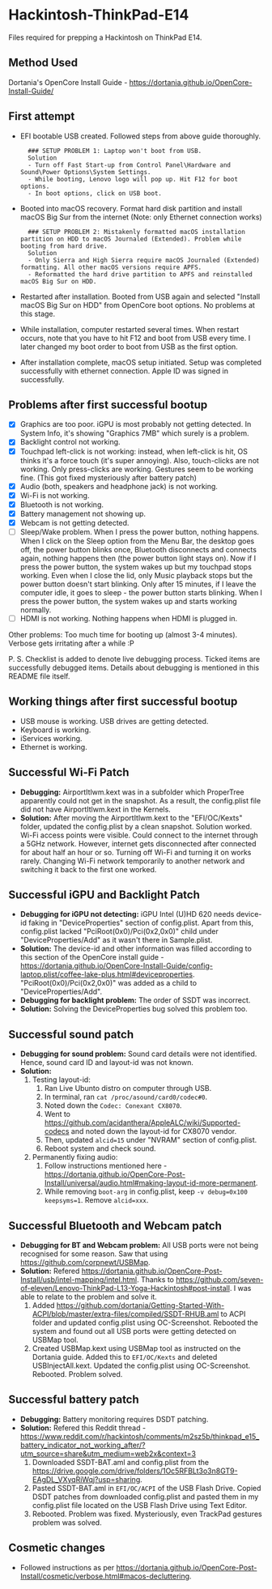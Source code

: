 # Hackintosh-ThinkPad-E14
Files required for prepping a Hackintosh on ThinkPad E14. 

## Method Used
Dortania's OpenCore Install Guide - https://dortania.github.io/OpenCore-Install-Guide/

## First attempt 
- EFI bootable USB created. Followed steps from above guide thoroughly. 
	
		### SETUP PROBLEM 1: Laptop won't boot from USB. 	
		Solution 
		- Turn off Fast Start-up from Control Panel\Hardware and Sound\Power Options\System Settings.
		- While booting, Lenovo logo will pop up. Hit F12 for boot options. 
		- In boot options, click on USB boot. 

- Booted into macOS recovery. Format hard disk partition and install macOS Big Sur from the internet (Note: only Ethernet connection works)

		### SETUP PROBLEM 2: Mistakenly formatted macOS installation partition on HDD to macOS Journaled (Extended). Problem while booting from hard drive. 
		Solution
		- Only Sierra and High Sierra require macOS Journaled (Extended) formatting. All other macOS versions require APFS. 
		- Reformatted the hard drive partition to APFS and reinstalled macOS Big Sur on HDD. 

- Restarted after installation. Booted from USB again and selected "Install macOS Big Sur on HDD" from OpenCore boot options. No problems at this stage. 
- While installation, computer restarted several times. When restart occurs, note that you have to hit F12 and boot from USB every time. I later changed my boot order to boot from USB as the first option.  
- After installation complete, macOS setup initiated. Setup was completed successfully with ethernet connection. Apple ID was signed in successfully. 

## Problems after first successful bootup
- [x] Graphics are too poor. iGPU is most probably not getting detected. In System Info, it's showing "Graphics 7MB" which surely is a problem. 
- [x] Backlight control not working.
- [x] Touchpad left-click is not working: instead, when left-click is hit, OS thinks it's a force touch (it's super annoying). Also, touch-clicks are not working. Only press-clicks are working. Gestures seem to be working fine. (This got fixed mysteriously after battery patch)
- [x] Audio (both, speakers and headphone jack) is not working. 
- [x] Wi-Fi is not working. 
- [x] Bluetooth is not working. 
- [x] Battery management not showing up. 
- [x] Webcam is not getting detected. 
- [ ] Sleep/Wake problem. When I press the power button, nothing happens. When I click on the Sleep option from the Menu Bar, the desktop goes off, the power button blinks once, Bluetooth disconnects and connects again, nothing happens then (the power button light stays on). Now if I press the power button, the system wakes up but my touchpad stops working. Even when I close the lid, only Music playback stops but the power button doesn't start blinking. Only after 15 minutes, if I leave the computer idle, it goes to sleep - the power button starts blinking. When I press the power button, the system wakes up and starts working normally.
- [ ] HDMI is not working. Nothing happens when HDMI is plugged in.

Other problems: Too much time for booting up (almost 3-4 minutes). Verbose gets irritating after a while :P

P. S. Checklist is added to denote live debugging process. Ticked items are successfully debugged items. Details about debugging is mentioned in this README file itself. 

## Working things after first successful bootup
- USB mouse is working. USB drives are getting detected. 
- Keyboard is working. 
- iServices working. 
- Ethernet is working. 

## Successful Wi-Fi Patch
- **Debugging:** AirportItlwm.kext was in a subfolder which ProperTree apparently could not get in the snapshot. As a result, the config.plist file did not have AirportItlwm.kext in the Kernels. 
- **Solution:** After moving the AirportItlwm.kext to the "EFI/OC/Kexts" folder, updated the config.plist by a clean snapshot. Solution worked. Wi-Fi access points were visible. Could connect to the internet through a 5GHz network. However, internet gets disconnected after connected for about half an hour or so. Turning off Wi-Fi and turning it on works rarely. Changing Wi-Fi network temporarily to another network and switching it back to the first one worked.  

## Successful iGPU and Backlight Patch
- **Debugging for iGPU not detecting:** iGPU Intel (U)HD 620 needs device-id faking in "DeviceProperties" section of config.plist. Apart from this, config.plist lacked "PciRoot(0x0)/Pci(0x2,0x0)" child under "DeviceProperties/Add" as it wasn't there in Sample.plist. 
- **Solution:** The device-id and other information was filled according to this section of the OpenCore install guide - https://dortania.github.io/OpenCore-Install-Guide/config-laptop.plist/coffee-lake-plus.html#deviceproperties. "PciRoot(0x0)/Pci(0x2,0x0)" was added as a child to "DeviceProperties/Add".
- **Debugging for backlight problem:** The order of SSDT was incorrect. 
- **Solution:** Solving the DeviceProperties bug solved this problem too. 

## Successful sound patch
- **Debugging for sound problem:** Sound card details were not identified. Hence, sound card ID and layout-id was not known. 
- **Solution:** 
	1. Testing layout-id:
		1. Ran Live Ubunto distro on computer through USB. 
		2. In terminal, ran `cat /proc/asound/card0/codec#0`. 
		3. Noted down the `Codec: Conexant CX8070`. 
		4. Went to https://github.com/acidanthera/AppleALC/wiki/Supported-codecs and noted down the layout-id for CX8070 vendor. 
		5. Then, updated `alcid=15` under "NVRAM" section of config.plist. 
		6. Reboot system and check sound. 
	2. Permanently fixing audio:
		1. Follow instructions mentioned here - https://dortania.github.io/OpenCore-Post-Install/universal/audio.html#making-layout-id-more-permanent.
		2. While removing `boot-arg` in config.plist, keep `-v debug=0x100 keepsyms=1`. Remove `alcid=xxx`.

## Successful Bluetooth and Webcam patch
- **Debugging for BT and Webcam problem:** All USB ports were not being recognised for some reason. Saw that using https://github.com/corpnewt/USBMap.
- **Solution:** Refered https://dortania.github.io/OpenCore-Post-Install/usb/intel-mapping/intel.html. Thanks to https://github.com/seven-of-eleven/Lenovo-ThinkPad-L13-Yoga-Hackintosh#post-install. I was able to relate to the problem and solve it. 
	1. Added https://github.com/dortania/Getting-Started-With-ACPI/blob/master/extra-files/compiled/SSDT-RHUB.aml to ACPI folder and updated config.plist using OC-Screenshot. Rebooted the system and found out all USB ports were getting detected on USBMap tool. 
	2. Created USBMap.kext using USBMap tool as instructed on the Dortania guide. Added this to `EFI/OC/Kexts` and deleted USBInjectAll.kext. Updated the config.plist using OC-Screenshot. Rebooted. Problem solved. 

## Successful battery patch
- **Debugging:** Battery monitoring requires DSDT patching.
- **Solution:** Refered this Reddit thread - https://www.reddit.com/r/hackintosh/comments/m2sz5b/thinkpad_e15_battery_indicator_not_working_after/?utm_source=share&utm_medium=web2x&context=3
	1. Downloaded SSDT-BAT.aml and config.plist from the https://drive.google.com/drive/folders/1Oc5RFBLt3o3n8GT9-EAgDL_VXyqRiWqj?usp=sharing. 
	2. Pasted SSDT-BAT.aml in `EFI/OC/ACPI` of the USB Flash Drive. Copied DSDT patches from downloaded config.plist and pasted them in my config.plist file located on the USB Flash Drive using Text Editor. 
	3. Rebooted. Problem was fixed. Mysteriously, even TrackPad gestures problem was solved. 

## Cosmetic changes
- Followed instructions as per https://dortania.github.io/OpenCore-Post-Install/cosmetic/verbose.html#macos-decluttering.
